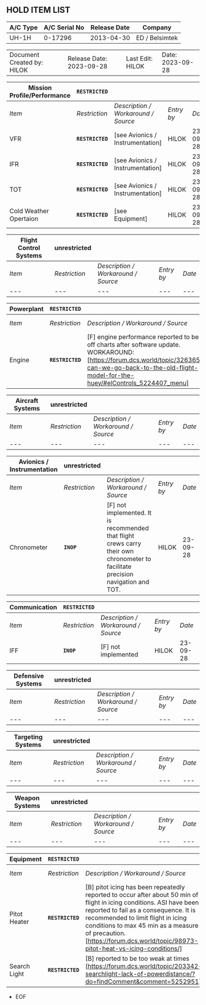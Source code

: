 
## HOLD ITEM LIST

| A/C Type | A/C Serial No | Release Date | Company |
| --- | --- | --- | --- |
| UH-1H | 0-17296 | 2013-04-30 | ED / Belsimtek |

||||||
| --- | --- | --- |--- | --- |
| Document Created by: HILOK | Release Date: 2023-09-28 || Last Edit: HILOK | Date: 2023-09-28 |

| **Mission Profile/Performance** | **`RESTRICTED`** ||||
| --- | --- | --- | --- | --- |
| *Item* | *Restriction* | *Description / Workaround / Source* | *Entry by* | *Date* |
| VFR | **`RESTRICTED`** | [see Avionics / Instrumentation] | HILOK | 23-09-28 |
| IFR | **`RESTRICTED`** | [see Avionics / Instrumentation] | HILOK | 23-09-28 |
| TOT | **`RESTRICTED`** | [see Avionics / Instrumentation] | HILOK | 23-09-28 |
| Cold Weather Opertaion | **`RESTRICTED`** | [see Equipment] | HILOK | 23-09-28 |

| **Flight Control Systems** | **unrestricted** ||||
| --- | --- | --- | --- | --- |
| *Item* | *Restriction* | *Description / Workaround / Source* | *Entry by* | *Date* |
| --- | --- | --- | --- | --- |

| **Powerplant** | **`RESTRICTED`** ||||
| --- | --- | --- | --- | --- |
| *Item* | *Restriction* | *Description / Workaround / Source* | *Entry by* | *Date* |
| Engine | **`RESTRICTED`** | [F] engine performance reported to be off charts after software update. WORKAROUND: [https://forum.dcs.world/topic/326365-can-we-go-back-to-the-old-flight-model-for-the-huey/#elControls_5224407_menu] | HILOK | 23-09-28 |

| **Aircraft Systems** | **unrestricted** ||||
| --- | --- | --- | --- | --- |
| *Item* | *Restriction* | *Description / Workaround / Source* | *Entry by* | *Date* |
| --- | --- | --- | --- | --- |

| **Avionics / Instrumentation** | **unrestricted** ||||
| --- | --- | --- | --- | --- |
| *Item* | *Restriction* | *Description / Workaround / Source* | *Entry by* | *Date* |
| Chronometer | **`INOP`** | [F] not implemented. It is recommended that flight crews carry their own chronometer to facilitate precision navigation and TOT. | HILOK | 23-09-28 |

| **Communication** | **`RESTRICTED`** ||||
| --- | --- | --- | --- | --- |
| *Item* | *Restriction* | *Description / Workaround / Source* | *Entry by* | *Date* |
| IFF | **`INOP`** | [F] not implemented | HILOK | 23-09-28 |

| **Defensive Systems** | **unrestricted** ||||
| --- | --- | --- | --- | --- |
| *Item* | *Restriction* | *Description / Workaround / Source* | *Entry by* | *Date* |
| --- | --- | --- | --- | --- |

| **Targeting Systems** | **unrestricted** ||||
| --- | --- | --- | --- | --- |
| *Item* | *Restriction* | *Description / Workaround / Source* | *Entry by* | *Date* |
| --- | --- | --- | --- | --- |

| **Weapon Systems** | **unrestricted** ||||
| --- | --- | --- | --- | --- |
| *Item* | *Restriction* | *Description / Workaround / Source* | *Entry by* | *Date* |
| --- | --- | --- | --- | --- |

| **Equipment** | **`RESTRICTED`** ||||
| --- | --- | --- | --- | --- |
| *Item* | *Restriction* | *Description / Workaround / Source* | *Entry by* | *Date* |
| Pitot Heater | **`RESTRICTED`** | [B] pitot icing has been repeatedly reported to occur after about 50 min of flight in icing conditions. ASI have been reported to fail as a consequence. It is recommended to limit flight in icing conditions to max 45 min as a measure of precaution. [https://forum.dcs.world/topic/98973-pitot-heat-vs-icing-conditions/] | HILOK | 23-09-28 |
| Search Light | **`RESTRICTED`** | [B] reported to be too weak at times [https://forum.dcs.world/topic/203342-searchlight-lack-of-powerdistance/?do=findComment&comment=5252951] | HILOK | 23-09-28 |

- EOF

